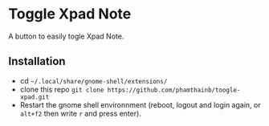 # Toggle Xpad Note
A button to easily togle Xpad Note.

## Installation
* cd `~/.local/share/gnome-shell/extensions/`
* clone this repo `git clone https://github.com/phamthainb/toogle-xpad.git`
* Restart the gnome shell environnment (reboot, logout and login again, or `alt+f2` then write `r` and press enter).
